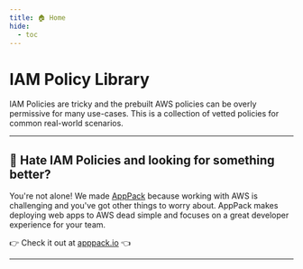 ```yaml
---
title: 🏠 Home
hide:
  - toc
---
```


# IAM Policy Library

IAM Policies are tricky and the prebuilt AWS policies can be overly permissive for many use-cases. This is a collection of vetted policies for common real-world scenarios.

---

## 🤬 Hate IAM Policies and looking for something better?

You're not alone! We made [AppPack](https://apppack.io?utm_source=iam-policy-library) because working with AWS is challenging and you've got other things to worry about. AppPack makes deploying web apps to AWS dead simple and focuses on a great developer experience for your team.

👉 Check it out at [apppack.io](https://apppack.io?utm_source=iam-policy-library) 👈

---
